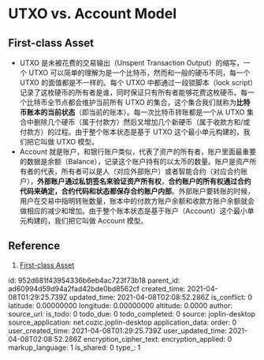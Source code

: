 # UTXO vs. Account Model

## First-class Asset

- UTXO 是未被花费的交易输出（Unspent Transaction Output）的缩写，一个 UTXO 可以简单的理解为是一个比特币，然而和一般的硬币不同，每一个 UTXO 的面值都是不一样的。每个 UTXO 中都通过一段锁脚本（lock script）记录了这枚硬币的所有者是谁，同时保证只有所有者能够花费这枚硬币。每一个比特币全节点都会维护当前所有 UTXO 的集合，这个集合我们就称为**比特币账本的当前状态**（即当前的账本）。每一次比特币转账都是一个从 UTXO 集合中删除几个硬币（属于付款方）然后又增加几个新硬币（属于收款方和/或付款方）的过程。由于整个账本状态是基于 UTXO 这个最小单元构建的，我们把它叫做 UTXO 模型。
- Account 就是账户，和银行账户类似，代表了资产的所有者，账户里面最重要的数据是余额（Balance），记录这个账户持有的以太币的数量。账户是资产所有者的代表，所有者可以是人（对应外部账户）或者智能合约（对应合约账户），**外部账户通过私钥签名来验证资产所有权**，**合约账户的所有权通过合约代码来确定，合约代码和状态都保存合约账户内部**。外部账户要转账的时候，用户在交易中指明转账数量，账本中的付款方账户余额和收款方账户余额就会做相应的减少和增加。由于整个账本状态是基于账户（Account）这个最小单元构建的，我们把它叫做 Account 模型。

## Reference

1. [First-class Asset](https://talk.nervos.org/t/first-class-asset/405)

id: 952d681f43954336b6eb4ac723f73b18
parent_id: ad60994d59d94a2fad42bde0bd8562cf
created_time: 2021-04-08T01:29:25.739Z
updated_time: 2021-04-08T02:08:52.286Z
is_conflict: 0
latitude: 0.00000000
longitude: 0.00000000
altitude: 0.0000
author: 
source_url: 
is_todo: 0
todo_due: 0
todo_completed: 0
source: joplin-desktop
source_application: net.cozic.joplin-desktop
application_data: 
order: 0
user_created_time: 2021-04-08T01:29:25.739Z
user_updated_time: 2021-04-08T02:08:52.286Z
encryption_cipher_text: 
encryption_applied: 0
markup_language: 1
is_shared: 0
type_: 1
